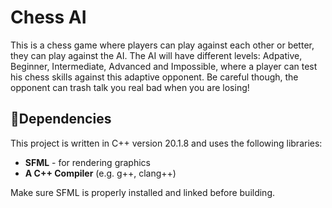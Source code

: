 # Chess AI

This is a chess game where players can play against each other or better, they can play against the AI. The AI will have different levels: Adpative, Beginner, Intermediate, Advanced and Impossible, where a player can test his chess skills against this adaptive opponent. Be careful though, the opponent can trash talk you real bad when you are losing!

## 🧩Dependencies 

This project is written in C++ version 20.1.8 and uses the following libraries:

- **SFML** - for rendering graphics
- **A C++ Compiler** (e.g. g++, clang++)

Make sure SFML is properly installed and linked before building.

